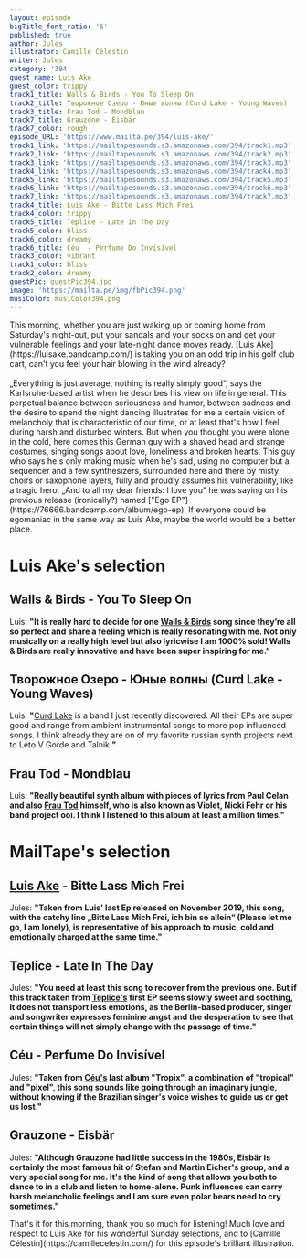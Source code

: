 ```yaml
---
layout: episode
bigTitle_font_ratio: '6'
published: true
author: Jules
illustrator: Camille Célestin
writer: Jules
category: '394'
guest_name: Luis Ake
guest_color: trippy
track1_title: Walls & Birds - You To Sleep On
track2_title: Творожное Озеро - Юные волны (Curd Lake - Young Waves)
track3_title: Frau Tod - Mondblau
track7_title: Grauzone - Eisbär
track7_color: rough
episode_URL: 'https://www.mailta.pe/394/luis-ake/'
track1_link: 'https://mailtapesounds.s3.amazonaws.com/394/track1.mp3'
track2_link: 'https://mailtapesounds.s3.amazonaws.com/394/track2.mp3'
track3_link: 'https://mailtapesounds.s3.amazonaws.com/394/track3.mp3'
track4_link: 'https://mailtapesounds.s3.amazonaws.com/394/track4.mp3'
track5_link: 'https://mailtapesounds.s3.amazonaws.com/394/track5.mp3'
track6_link: 'https://mailtapesounds.s3.amazonaws.com/394/track6.mp3'
track7_link: 'https://mailtapesounds.s3.amazonaws.com/394/track7.mp3'
track4_title: Luis Ake - Bitte Lass Mich Frei
track4_color: trippy
track5_title: Teplice - Late In The Day
track5_color: bliss
track6_color: dreamy
track6_title: Céu  - Perfume Do Invisível
track3_color: vibrant
track1_color: bliss
track2_color: dreamy
guestPic: guestPic394.jpg
image: 'https://mailta.pe/img/fbPic394.png'
musiColor: musiColor394.png
---
```

<p id="introduction"> This morning, whether you are just waking up or coming home from Saturday's night-out, put your sandals and your socks on and get your vulnerable feelings and your late-night dance moves ready. [Luis Ake](https://luisake.bandcamp.com/) is taking you on an odd trip in his golf club cart, can't you feel your hair blowing in the wind already?
<br><br>
„Everything is just average, nothing is really simply good“, says the Karlsruhe-based artist when he describes his view on life in general. This perpetual balance between seriousness and humor, between sadness and the desire to spend the night dancing illustrates for me a certain vision of melancholy that is characteristic of our time, or at least that's how I feel during harsh and disturbed winters. But when you thought you were alone in the cold, here comes this German guy with a shaved head and strange costumes, singing songs about love, loneliness and broken hearts. This guy who says he's only making music when he's sad, using no computer but a sequencer and a few synthesizers, surrounded here and there by misty choirs or saxophone layers, fully and proudly assumes his vulnerability, like a tragic hero. „And to all my dear friends: I love you" he was saying on his previous release (ironically?) named ["Ego EP"](https://76666.bandcamp.com/album/ego-ep). If everyone could be egomaniac in the same way as Luis Ake, maybe the world would be a better place.
</p>


# Luis Ake's selection

## Walls & Birds - You To Sleep On
Luis: **"**It is really hard to decide for one [Walls & Birds](https://wallsandbirds.bandcamp.com/) song since they’re all so perfect and share a feeling which is really resonating with me. Not only musically on a really high level but also lyricwise I am 1000% sold! Walls & Birds are really innovative and have been super inspiring for me.**"**

## Творожное Озеро - Юные волны (Curd Lake - Young Waves)
Luis: **"**[Curd Lake](https://tvorozhnoeozero.bandcamp.com/) is a band I just recently discovered. All their EPs are super good and range from ambient instrumental songs to more pop influenced songs. I think already they are on of my favorite russian synth projects next to Leto V Gorde and Talnik.**"**

## Frau Tod - Mondblau
Luis: **"**Really beautiful synth album with pieces of lyrics from Paul Celan and also [Frau Tod](https://frautod.bandcamp.com/) himself, who is also known as Violet, Nicki Fehr or his band project ooi. I think I listened to this album at least a million times.**"**


# MailTape's selection

## [Luis Ake](https://luisake.bandcamp.com/) - Bitte Lass Mich Frei
Jules: **"**Taken from Luis' last Ep released on November 2019, this song, with the catchy line „Bitte Lass Mich Frei, ich bin so allein“ (Please let me go, I am lonely), is representative of his approach to music, cold and emotionally charged at the same time.**"**

## Teplice - Late In The Day
Jules: **"**You need at least this song to recover from the previous one. But if this track taken from [Teplice's](https://teplicemusic.bandcamp.com/album/bright-future-2) first EP seems slowly sweet and soothing, it does not transport less emotions, as the Berlin-based producer, singer and songwriter expresses feminine angst and the desperation to see that certain things will not simply change with the passage of time.**"**

## Céu - Perfume Do Invisível
Jules: **"**Taken from [Céu's](https://ceumusic.bandcamp.com/) last album "Tropix", a combination of "tropical" and "pixel", this song sounds like going through an imaginary jungle, without knowing if the Brazilian singer's voice wishes to guide us or get us lost.**"**

## Grauzone - Eisbär
Jules: **"**Although Grauzone had little success in the 1980s, Eisbär is certainly the most famous hit of Stefan and Martin Eicher's group, and a very special song for me. It's the kind of song that allows you both to dance to in a club and listen to home-alone. Punk influences can carry harsh melancholic feelings and I am sure even polar bears need to cry sometimes.**"**


<p id="outroduction">That's it for this morning, thank you so much for listening! Much love and respect to Luis Ake for his wonderful Sunday selections, and to [Camille Célestin](https://camillecelestin.com/) for this episode's brilliant illustration.</p>
